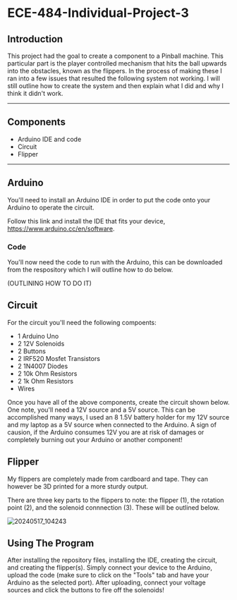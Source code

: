 # ECE-484-Individual-Project-3

## Introduction
This project had the goal to create a component to a Pinball machine. This particular part is the player controlled mechanism that hits the ball upwards into the obstacles, known as the flippers. In the process of making these I ran into a few issues that resulted the following system not working. I will still outline how to create the system and then explain what I did and why I think it didn't work.

---

## Components
* Arduino IDE and code
* Circuit
* Flipper

---

## Arduino
You'll need to install an Arduino IDE in order to put the code onto your Arduino to operate the circuit.

Follow this link and install the IDE that fits your device, https://www.arduino.cc/en/software.

### Code
You'll now need the code to run with the Arduino, this can be downloaded from the respository which I will outline how to do below.

(OUTLINING HOW TO DO IT)

## Circuit
For the circuit you'll need the following compoents:
* 1 Arduino Uno
* 2 12V Solenoids
* 2 Buttons
* 2 IRF520 Mosfet Transistors
* 2 1N4007 Diodes
* 2 10k Ohm Resistors
* 2 1k Ohm Resistors
* Wires

Once you have all of the above components, create the circuit shown below. One note, you'll need a 12V source and a 5V source. This can be accomplished many ways, I used an 8 1.5V battery holder for my 12V source and my laptop as a 5V source when connected to the Arduino. A sign of causion, if the Arduino consumes 12V you are at risk of damages or completely burning out your Arduino or another component!

## Flipper
My flippers are completely made from cardboard and tape. They can however be 3D printed for a more sturdy output.

There are three key parts to the flippers to note: the flipper (1), the rotation point (2), and the solenoid connnection (3). These will be outlined below.

![20240517_104243](https://github.com/LoganRauh/ECE-484-Individual-Project-3/assets/94214499/c01d4992-c4e7-4389-880a-7d88428c6420)

## Using The Program
After installing the repository files, installing the IDE, creating the circuit, and creating the flipper(s). Simply connect your device to the Arduino, upload the code (make sure to click on the "Tools" tab and have your Arduino as the selected port). After uploading, connect your voltage sources and click the buttons to fire off the solenoids!


